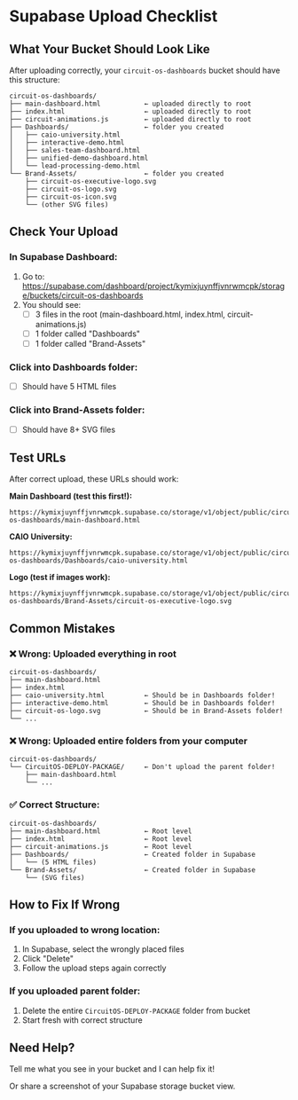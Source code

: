 # Supabase Upload Checklist

## What Your Bucket Should Look Like

After uploading correctly, your `circuit-os-dashboards` bucket should have this structure:

```
circuit-os-dashboards/
├── main-dashboard.html           ← uploaded directly to root
├── index.html                    ← uploaded directly to root
├── circuit-animations.js         ← uploaded directly to root
├── Dashboards/                   ← folder you created
│   ├── caio-university.html
│   ├── interactive-demo.html
│   ├── sales-team-dashboard.html
│   ├── unified-demo-dashboard.html
│   └── lead-processing-demo.html
└── Brand-Assets/                 ← folder you created
    ├── circuit-os-executive-logo.svg
    ├── circuit-os-logo.svg
    ├── circuit-os-icon.svg
    └── (other SVG files)
```

## Check Your Upload

### In Supabase Dashboard:
1. Go to: https://supabase.com/dashboard/project/kymixjuynffjvnrwmcpk/storage/buckets/circuit-os-dashboards
2. You should see:
   - [ ] 3 files in the root (main-dashboard.html, index.html, circuit-animations.js)
   - [ ] 1 folder called "Dashboards"
   - [ ] 1 folder called "Brand-Assets"

### Click into Dashboards folder:
- [ ] Should have 5 HTML files

### Click into Brand-Assets folder:
- [ ] Should have 8+ SVG files

## Test URLs

After correct upload, these URLs should work:

**Main Dashboard (test this first!):**
```
https://kymixjuynffjvnrwmcpk.supabase.co/storage/v1/object/public/circuit-os-dashboards/main-dashboard.html
```

**CAIO University:**
```
https://kymixjuynffjvnrwmcpk.supabase.co/storage/v1/object/public/circuit-os-dashboards/Dashboards/caio-university.html
```

**Logo (test if images work):**
```
https://kymixjuynffjvnrwmcpk.supabase.co/storage/v1/object/public/circuit-os-dashboards/Brand-Assets/circuit-os-executive-logo.svg
```

## Common Mistakes

### ❌ Wrong: Uploaded everything in root
```
circuit-os-dashboards/
├── main-dashboard.html
├── index.html
├── caio-university.html          ← Should be in Dashboards folder!
├── interactive-demo.html         ← Should be in Dashboards folder!
├── circuit-os-logo.svg           ← Should be in Brand-Assets folder!
└── ...
```

### ❌ Wrong: Uploaded entire folders from your computer
```
circuit-os-dashboards/
└── CircuitOS-DEPLOY-PACKAGE/     ← Don't upload the parent folder!
    ├── main-dashboard.html
    └── ...
```

### ✅ Correct Structure:
```
circuit-os-dashboards/
├── main-dashboard.html           ← Root level
├── index.html                    ← Root level
├── circuit-animations.js         ← Root level
├── Dashboards/                   ← Created folder in Supabase
│   └── (5 HTML files)
└── Brand-Assets/                 ← Created folder in Supabase
    └── (SVG files)
```

## How to Fix If Wrong

### If you uploaded to wrong location:
1. In Supabase, select the wrongly placed files
2. Click "Delete"
3. Follow the upload steps again correctly

### If you uploaded parent folder:
1. Delete the entire `CircuitOS-DEPLOY-PACKAGE` folder from bucket
2. Start fresh with correct structure

## Need Help?

Tell me what you see in your bucket and I can help fix it!

Or share a screenshot of your Supabase storage bucket view.
